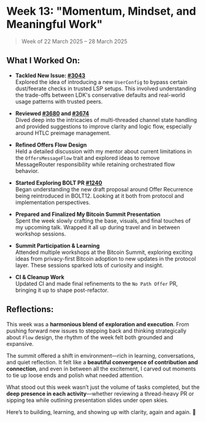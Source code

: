 # Week 13: "Momentum, Mindset, and Meaningful Work"

> Week of 22 March 2025 – 28 March 2025

## What I Worked On:

- **Tackled New Issue:
  [#3043](https://github.com/lightningdevkit/rust-lightning/issues/3043)**  
  Explored the idea of introducing a new `UserConfig` to bypass certain
  dust/feerate checks in trusted LSP setups. This involved understanding the
  trade-offs between LDK's conservative defaults and real-world usage patterns
  with trusted peers.

- **Reviewed
  [#3680](https://github.com/lightningdevkit/rust-lightning/pull/3680) and
  [#3674](https://github.com/lightningdevkit/rust-lightning/pull/3674)**  
  Dived deep into the intricacies of multi-threaded channel state handling and
  provided suggestions to improve clarity and logic flow, especially around HTLC
  preimage management.

- **Refined Offers Flow Design**  
  Held a detailed discussion with my mentor about current limitations in the
  `OffersMessageFlow` trait and explored ideas to remove MessageRouter
  responsibility while retaining orchestrated flow behavior.

- **Started Exploring BOLT PR
  [#1240](https://github.com/lightning/bolts/pull/1240)**  
  Began understanding the new draft proposal around Offer Recurrence being
  reintroduced in BOLT12. Looking at it both from protocol and implementation
  perspectives.

- **Prepared and Finalized My Bitcoin Summit Presentation**  
  Spent the week slowly crafting the base, visuals, and final touches of my
  upcoming talk. Wrapped it all up during travel and in between workshop
  sessions.

- **Summit Participation & Learning**  
  Attended multiple workshops at the Bitcoin Summit, exploring exciting ideas
  from privacy-first Bitcoin adoption to new updates in the protocol layer.
  These sessions sparked lots of curiosity and insight.

- **CI & Cleanup Work**  
  Updated CI and made final refinements to the `No Path Offer` PR, bringing it
  up to shape post-refactor.

## Reflections:

This week was a **harmonious blend of exploration and execution**. From pushing
forward new issues to stepping back and thinking strategically about `Flow`
design, the rhythm of the week felt both grounded and expansive.

The summit offered a shift in environment—rich in learning, conversations, and
quiet reflection. It felt like a **beautiful convergence of contribution and
connection**, and even in between all the excitement, I carved out moments to
tie up loose ends and polish what needed attention.

What stood out this week wasn’t just the volume of tasks completed, but the
**deep presence in each activity**—whether reviewing a thread-heavy PR or
sipping tea while outlining presentation slides under open skies.

Here’s to building, learning, and showing up with clarity, again and again. 🚀
